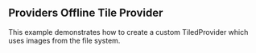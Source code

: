 ## Providers Offline Tile Provider
This example demonstrates how to create a custom TiledProvider which uses images from the file system.

[//]: <keywords:offline, custom, tile, provider, file, system>